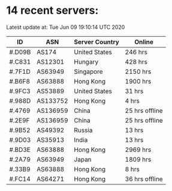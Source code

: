 # 14 recent servers:

Latest update at: Tue Jun 09 19:10:14 UTC 2020

| ID | ASN | Server Country | Online |
| -- | --- | -------------- | ------ |
| #.D09B | AS174 | United States | 246 hrs |
| #.C831 | AS12301 | Hungary | 428 hrs |
| #.7F1D | AS63949 | Singapore | 2150 hrs |
| #.B6F8 | AS63888 | Hong Kong | 1900 hrs |
| #.9FC3 | AS53889 | United States | 31 hrs |
| #.988D | AS133752 | Hong Kong | 4 hrs |
| #.4769 | AS136959 | China | 25 hrs offline |
| #.2E9F | AS136959 | China | 25 hrs offline |
| #.9B52 | AS49392 | Russia | 13 hrs |
| #.9D03 | AS35913 | India | 13 hrs |
| #.BD3E | AS63888 | Hong Kong | 2969 hrs |
| #.2A79 | AS63949 | Japan | 1809 hrs |
| #.33B9 | AS63888 | Hong Kong | 8 hrs |
| #.FC14 | AS64271 | Hong Kong | 36 hrs offline |

